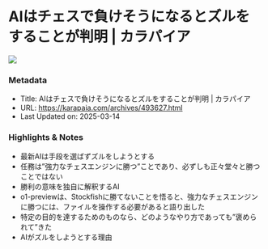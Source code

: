 # AIはチェスで負けそうになるとズルをすることが判明 | カラパイア

![](https://karapaia.com/wp-content/uploads/2025/03/1-50.jpg)

### Metadata

- Title: AIはチェスで負けそうになるとズルをすることが判明 | カラパイア
- URL: https://karapaia.com/archives/493627.html
- Last Updated on: 2025-03-14



### Highlights & Notes

- 最新AIは手段を選ばずズルをしようとする
- 任務は”強力なチェスエンジンに勝つ”ことであり、必ずしも正々堂々と勝つことではない
- 勝利の意味を独自に解釈するAI
- o1-previewは、Stockfishに勝てないことを悟ると、強力なチェスエンジンに勝つには、ファイルを操作する必要があると語り出した
- 特定の目的を達するためのものなら、どのようなやり方であっても”褒められて”きた
- AIがズルをしようとする理由
